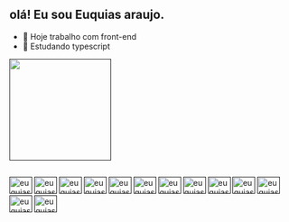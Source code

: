 ##  olá! Eu sou Euquias araujo.


- 🔭 Hoje trabalho com front-end
- 🌱 Estudando typescript

<div>
   <a href=""https://www.euquiasdesenvolvedorfullstack.tech>
   <img  height="180em" src="https://github-readme-stats.vercel.app/api?username=euquias&show_icons=true&theme=merko"/>
</div>

##

<div style="display:inline-block"<br>

<img aling="center" alt="euquias.js" height="30" width="40" src="https://cdn.jsdelivr.net/gh/devicons/devicon/icons/javascript/javascript-original.svg">
<img aling="center" alt="euquias.js" height="30" width="40" src="https://cdn.jsdelivr.net/gh/devicons/devicon/icons/nodejs/nodejs-original.svg">
<img aling="center" alt="euquias.js" height="30" width="40" src="https://cdn.jsdelivr.net/gh/devicons/devicon/icons/php/php-original.svg">
<img aling="center" alt="euquias.js" height="30" width="40" src="https://cdn.jsdelivr.net/gh/devicons/devicon/icons/postgresql/postgresql-plain-wordmark.svg">
<img aling="center" alt="euquias.js" height="30" width="40" src="https://cdn.jsdelivr.net/gh/devicons/devicon/icons/react/react-original-wordmark.svg">
<img aling="center" alt="euquias.js" height="30" width="40" src="https://cdn.jsdelivr.net/gh/devicons/devicon/icons/sass/sass-original.svg">
<img aling="center" alt="euquias.js" height="30" width="40" src="https://cdn.jsdelivr.net/gh/devicons/devicon/icons/typescript/typescript-original.svg">
<img aling="center" alt="euquias.js" height="30" width="40" src="https://cdn.jsdelivr.net/gh/devicons/devicon/icons/vuejs/vuejs-original.svg">
<img aling="center" alt="euquias.js" height="30" width="40" src="https://cdn.jsdelivr.net/gh/devicons/devicon/icons/heroku/heroku-original-wordmark.svg">
<img aling="center" alt="euquias.js" height="30" width="40" src="https://cdn.jsdelivr.net/gh/devicons/devicon/icons/angularjs/angularjs-original.svg">
<img aling="center" alt="euquias.js" height="30" width="40" src="https://cdn.jsdelivr.net/gh/devicons/devicon/icons/bootstrap/bootstrap-original-wordmark.svg">
<img aling="center" alt="euquias.js" height="30" width="40" src="https://cdn.jsdelivr.net/gh/devicons/devicon/icons/css3/css3-original.svg">
<img aling="center" alt="euquias.js" height="30" width="40" src="https://cdn.jsdelivr.net/gh/devicons/devicon/icons/html5/html5-original.svg">
</div>
